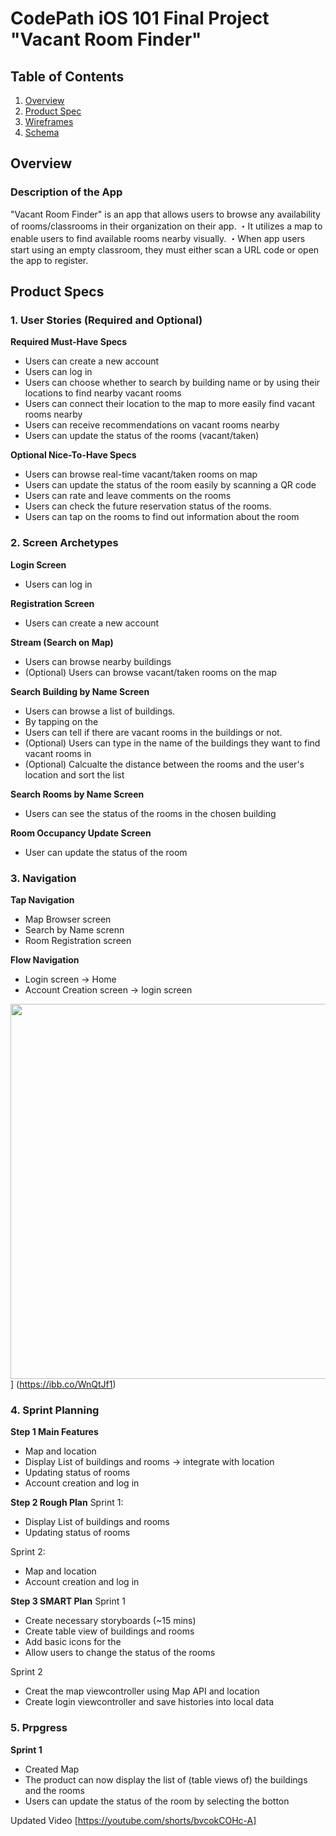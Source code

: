 # CodePath iOS 101 Final Project "Vacant Room Finder"

## Table of Contents

1. [Overview](#Overview)
2. [Product Spec](#Product-Spec)
3. [Wireframes](#Wireframes)
4. [Schema](#Schema)

## Overview

### Description of the App

"Vacant Room Finder" is an app that allows users to browse any availability of rooms/classrooms in their organization on their app. 
・It utilizes a map to enable users to find available rooms nearby visually. 
・When app users start using an empty classroom, they must either scan a URL code or open the app to register. 

## Product Specs

### 1. User Stories (Required and Optional)

**Required Must-Have Specs**
* Users can create a new account
* Users can log in
* Users can choose whether to search by building name or by using their locations to find nearby vacant rooms
* Users can connect their location to the map to more easily find vacant rooms nearby
* Users can receive recommendations on vacant rooms nearby
* Users can update the status of the rooms (vacant/taken)

**Optional Nice-To-Have Specs**
* Users can browse real-time vacant/taken rooms on map
* Users can update the status of the room easily by scanning a QR code
* Users can rate and leave comments on the rooms
* Users can check the future reservation status of the rooms.
* Users can tap on the rooms to find out information about the room

### 2. Screen Archetypes 

**Login Screen**
* Users can log in

**Registration Screen**
* Users can create a new account

**Stream (Search on Map)**
* Users can browse nearby buildings
* (Optional) Users can browse vacant/taken rooms on the map

**Search Building by Name Screen**
* Users can browse a list of buildings.
* By tapping on the 
* Users can tell if there are vacant rooms in the buildings or not. 
* (Optional) Users can type in the name of the buildings they want to find vacant rooms in
* (Optional) Calcualte the distance between the rooms and the user's location and sort the list

**Search Rooms by Name Screen**
* Users can see the status of the rooms in the chosen building

**Room Occupancy Update Screen**
* User can update the status of the room 

### 3. Navigation 

**Tap Navigation**
* Map Browser screen
* Search by Name screnn
* Room Registration screen

**Flow Navigation**
* Login screen -> Home
* Account Creation screen -> login screen


<img src="https://ibb.co/WnQtJf1" width=600>]
(https://ibb.co/WnQtJf1)

### 4. Sprint Planning
**Step 1 Main Features**
* Map and location
* Display List of buildings and rooms -> integrate with location
* Updating status of rooms
* Account creation and log in

**Step 2 Rough Plan**
Sprint 1: 
* Display List of buildings and rooms
* Updating status of rooms

Sprint 2:
* Map and location
* Account creation and log in

**Step 3 SMART Plan**
Sprint 1
* Create necessary storyboards (~15 mins)
* Create table view of buildings and rooms
* Add basic icons for the
* Allow users to change the status of the rooms

Sprint 2
* Creat the map viewcontroller using Map API and location
* Create login viewcontroller and save histories into local data

### 5. Prpgress
**Sprint 1**
* Created Map
* The product can now display the list of (table views of) the buildings and the rooms
* Users can update the status of the room by selecting the botton

Updated Video
[https://youtube.com/shorts/bvcokCOHc-A]

<!--
**Sprint 2**
* Tried to work on the location -> mistakenly deleted some properties and couldn't recover them.
[https://media.giphy.com/media/v1.Y2lkPTc5MGI3NjExdGNlbHN0emxtY2NweDBzYXZmM2w5YWNwczRuM3oxenJiY3FwcmY2NyZlcD12MV9pbnRlcm5hbF9naWZfYnlfaWQmY3Q9Zw/FvTPVqNQZ5C2Yd0NhK/giphy.gif]



[https://youtu.be/vrcxvQ_Y2b0]
